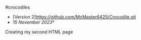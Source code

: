 #crocodiles

- [Version 2]https://github.com/McMaster6425/Crocodile.git
- *15 November 2023**

Creating my second HTML page
